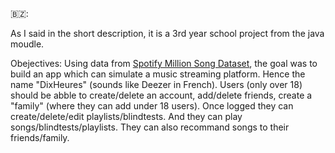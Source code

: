 🇧🇿:

As I said in the short description, it is a 3rd year school project from the java moudle.

Obejectives:
Using data from [Spotify Million Song Dataset](https://www.kaggle.com/datasets/notshrirang/spotify-million-song-dataset?resource=download), the goal was to build an app which can simulate a music streaming platform. Hence the name "DixHeures" (sounds like Deezer in French). Users (only over 18) should be abble to create/delete an account, add/delete friends, create a "family" (where they can add under 18 users). Once logged they can create/delete/edit playlists/blindtests. And they can play songs/blindtests/playlists. They can also recommand songs to their friends/family.
